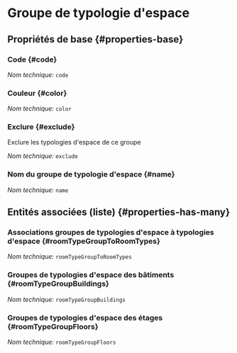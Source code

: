 # Groupe de typologie d'espace
<!--- THIS FILE IS GENERATED PLEASE DO NOT EDIT IT DIRECTLY --->



## Propriétés de base {#properties-base}

### Code {#code}



*Nom technique:* ```code```

### Couleur {#color}



*Nom technique:* ```color```

### Exclure {#exclude}

Exclure les typologies d'espace de ce groupe

*Nom technique:* ```exclude```

### Nom du groupe de typologie d'espace {#name}



*Nom technique:* ```name```




## Entités associées (liste) {#properties-has-many}

### Associations groupes de typologies d'espace à typologies d'espace {#roomTypeGroupToRoomTypes}



*Nom technique:* ```roomTypeGroupToRoomTypes```

### Groupes de typologies d'espace des bâtiments {#roomTypeGroupBuildings}



*Nom technique:* ```roomTypeGroupBuildings```

### Groupes de typologies d'espace des étages {#roomTypeGroupFloors}



*Nom technique:* ```roomTypeGroupFloors```





